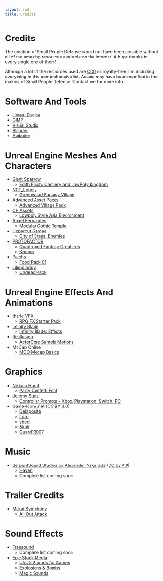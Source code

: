 ```yaml
---
layout: spd
title: Credits
---
```


# Credits

The creation of Small People Defense would not have been possible without all of the amazing resources available on the internet. A huge thanks to every single one of them!

Although a lot of the resources used are [CC0](https://creativecommons.org/publicdomain/zero/1.0/) or royalty-free, I'm including everything in this comprehensive list. Assets may have been modified in the making of Small People Defense. Contact me for more info.

# Software And Tools

* [Unreal Engine](https://www.unrealengine.com/)
* [GIMP](https://www.gimp.org/)
* [Visual Studio](https://visualstudio.microsoft.com/)
* [Blender](https://www.blender.org/)
* [Audacity](https://www.audacityteam.org/)

# Unreal Engine Meshes And Characters

* [Giant Sparrow](https://www.giantsparrow.com/)
  * [Edith Finch: Cannery and LowPoly Kingdom](https://www.unrealengine.com/marketplace/en-US/product/ef-cannery-kingdom)
* [NOT_Lonely](https://not-lonely.com/)
  * [Greenwood Fantasy Village](https://www.unrealengine.com/marketplace/en-US/product/resubmission-for-release-greenwood-fantasy-village)
* [Advanced Asset Packs](https://www.advancedpacks.com/)
  * [Advanced Village Pack](https://www.unrealengine.com/marketplace/en-US/product/advanced-village-pack)
* [CH Assets](https://assetstore.unity.com/publishers/5166)
  * [Lowpoly Style Asia Environment](https://www.unrealengine.com/marketplace/en-US/product/lowpoly-style-asia-environment)
* [Angel Fernandes](https://angelfernandes.artstation.com/)
  * [Modular Gothic Temple](https://www.unrealengine.com/marketplace/en-US/product/modular-gothic-temple-medieval-winter-snow)
* [Uppercut Games](https://www.uppercut-games.com/)
  * [City of Brass: Enemies](https://www.unrealengine.com/marketplace/en-US/product/b7cbc53813a24db1a5bd42f75151698c)
* [PROTOFACTOR](https://protofactor.biz/)
  * [Quadruped Fantasy Creatures](https://www.unrealengine.com/marketplace/en-US/product/7f7775996f7442b187f6fa510ec9d289)
  * [Kraken](https://www.unrealengine.com/marketplace/en-US/product/kraken)
* [Patchs](https://www.unrealengine.com/marketplace/en-US/profile/Patchs)
  * [Food Pack 01](https://www.unrealengine.com/marketplace/en-US/product/food-pack)
* [Lilpupinduy](https://www.unrealengine.com/marketplace/en-US/profile/Lilpupinduy?count=20&sortBy=effectiveDate&sortDir=DESC&start=0)
  * [Undead Pack](https://www.unrealengine.com/marketplace/en-US/product/undead-pack-01)

# Unreal Engine Effects And Animations

* [tharle VFX](https://www.tharlevfx.com/)
  * [RPG FX Starter Pack](https://www.unrealengine.com/marketplace/en-US/product/rpg-fx-starter-pack)
* [Infinity Blade](https://www.epicgames.com/infinityblade/en-US/home)
  * [Infinity Blade: Effects](https://www.unrealengine.com/marketplace/en-US/product/infinity-blade-effects)
* [Reallusion](https://www.reallusion.com/)
  * [ActorCore Sample Motions](https://www.unrealengine.com/marketplace/en-US/product/actorcore-daily-motion)
* [MoCap Online](https://mocaponline.com/)
  * [MCO Mocap Basics](https://www.unrealengine.com/marketplace/en-US/product/28fc3cc4332541e3b0037d67a65e5d6d)

# Graphics

* [Niskala Huruf](https://www.etsy.com/shop/nhfonts)
  * [Party Confetti Font](https://www.fontspace.com/party-confetti-font-f69513)
* [Jeremy Statz](http://kittehface.com)
  * [Controller Prompts - Xbox, Playstation, Switch, PC](https://opengameart.org/content/free-controller-prompts-xbox-playstation-switch-pc)
* [Game-Icons.net](https://game-icons.net/) ([CC BY 3.0](https://creativecommons.org/licenses/by/3.0/))
  * [Delapouite](https://delapouite.com/)
  * [Lorc](https://lorcblog.blogspot.com/)
  * [sbed](http://opengameart.org/content/95-game-icons)
  * [Skoll](https://game-icons.net/)
  * [Guard13007](https://guard13007.com/)

# Music

* [SerpentSound Studios by Alexander Nakarada](https://www.serpentsoundstudios.com/) ([CC by 4.0](http://creativecommons.org/licenses/by/4.0/))
  * [Haven](https://soundcloud.com/serpentsoundstudios/haven)
  * Complete list coming soon

# Trailer Credits
* [Makai Symphony](https://soundcloud.com/makai-symphony)
  * [All Out Attack](https://soundcloud.com/makai-symphony/all-out-attack-epic-battle)

# Sound Effects

* [Freesound](https://freesound.org/)
  * Complete list coming soon
* [Epic Stock Media](https://epicstockmedia.com)
  * [UI/UX Sounds for Games](https://epicstockmedia.com/freesounds/esm-free-sounds-week-1/)
  * [Explosions & Bombs](https://epicstockmedia.com/freesounds/free-sounds-bombandexplosions/)
  * [Magic Sounds](https://epicstockmedia.com/freesounds/magic-sounds-week-6/)
